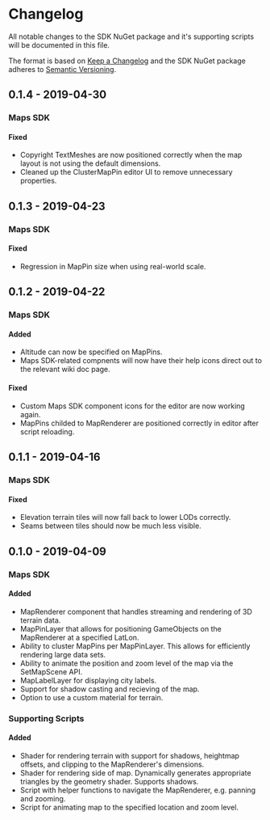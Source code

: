 # Changelog
All notable changes to the SDK NuGet package and it's supporting scripts will be documented in this file.

The format is based on [Keep a Changelog](http://keepachangelog.com/en/1.0.0/)
and the SDK NuGet package adheres to [Semantic Versioning](http://semver.org/spec/v2.0.0.html).

## 0.1.4 - 2019-04-30
### Maps SDK
#### Fixed
- Copyright TextMeshes are now positioned correctly when the map layout is not using the default dimensions.
- Cleaned up the ClusterMapPin editor UI to remove unnecessary properties.

## 0.1.3 - 2019-04-23
### Maps SDK
#### Fixed
- Regression in MapPin size when using real-world scale.

## 0.1.2 - 2019-04-22
### Maps SDK
#### Added
- Altitude can now be specified on MapPins.
- Maps SDK-related compnents will now have their help icons direct out to the relevant wiki doc page.
#### Fixed
- Custom Maps SDK component icons for the editor are now working again.
- MapPins childed to MapRenderer are positioned correctly in editor after script reloading.

## 0.1.1 - 2019-04-16 
### Maps SDK
#### Fixed
- Elevation terrain tiles will now fall back to lower LODs correctly.
- Seams between tiles should now be much less visible.

## 0.1.0 - 2019-04-09

### Maps SDK
#### Added
- MapRenderer component that handles streaming and rendering of 3D terrain data.
- MapPinLayer that allows for positioning GameObjects on the MapRenderer at a specified LatLon.
- Ability to cluster MapPins per MapPinLayer. This allows for efficiently rendering large data sets.
- Ability to animate the position and zoom level of the map via the SetMapScene API.
- MapLabelLayer for displaying city labels.
- Support for shadow casting and recieving of the map.
- Option to use a custom material for terrain.

### Supporting Scripts
#### Added
- Shader for rendering terrain with support for shadows, heightmap offsets, and clipping to the MapRenderer's dimensions.
- Shader for rendering side of map. Dynamically generates appropriate triangles by the geometry shader. Supports shadows.
- Script with helper functions to navigate the MapRenderer, e.g. panning and zooming.
- Script for animating map to the specified location and zoom level.

